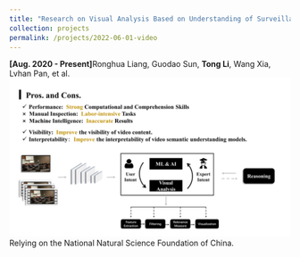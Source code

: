 ```yaml
---
title: "Research on Visual Analysis Based on Understanding of Surveillance Video Content."
collection: projects
permalink: /projects/2022-06-01-video
---
```


<strong>[Aug. 2020 - Present]</strong>Ronghua Liang, Guodao Sun, <strong>Tong Li</strong>, Wang Xia, Lvhan Pan, et al.  
<img src="/images/Video.png" />                            
Relying on the National Natural Science Foundation of China.
